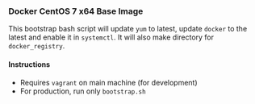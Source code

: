 ### Docker CentOS 7 x64 Base Image

This bootstrap bash script will update `yum` to latest, update `docker` to the latest and enable it in `systemctl`. It will also make directory for `docker_registry`.


#### Instructions
- Requires `vagrant` on main machine (for development)
- For production, run only `bootstrap.sh`
